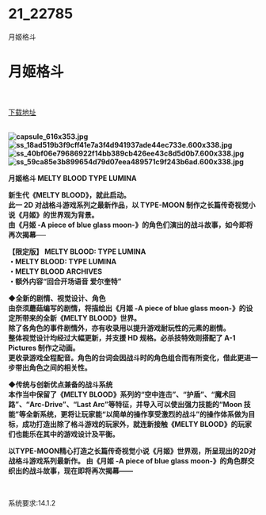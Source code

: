 # 21_22785
月姬格斗
# 月姬格斗
 <br/></br>
[下载地址](https://www.switch520.cc/article/22785 "下载地址")
<br/></br>

<p><strong><img title="capsule_616x353.jpg" src="https://www.switch520.cc/muke_img/2021_09_30_4249dc1251811.jpg" alt="capsule_616x353.jpg"></strong><br>
<strong><img title="ss_18ad519b3f9cff41e7a3f4d941937ade44ec733e.600x338.jpg" src="https://www.switch520.cc/muke_img/2021_09_30_b8ad35e386e2d.jpg" alt="ss_18ad519b3f9cff41e7a3f4d941937ade44ec733e.600x338.jpg"></strong><br>
<strong><img title="ss_40bf06e79686922f14bb389cb426ee43c8d5d0b7.600x338.jpg" src="https://www.switch520.cc/muke_img/2021_09_30_503ce0c2dc160.jpg" alt="ss_40bf06e79686922f14bb389cb426ee43c8d5d0b7.600x338.jpg"></strong><br>
<strong><img title="ss_59ca85e3b899654d79d07eea489571c9f243b6ad.600x338.jpg" src="https://www.switch520.cc/muke_img/2021_09_30_8cf37a7bff4d6.jpg" alt="ss_59ca85e3b899654d79d07eea489571c9f243b6ad.600x338.jpg">&nbsp;</strong></p>
<p><strong>月姬格斗 MELTY BLOOD TYPE LUMINA</strong></p>
<p><strong>新生代《MELTY BLOOD》，就此启动。</strong><br>
<strong>此一 2D 对战格斗游戏系列之最新作品，以 TYPE-MOON 制作之长篇传奇视觉小说《月姬》的世界观为背景。</strong><br>
<strong>由《月姬 -A piece of blue glass moon-》的角色们演出的战斗故事，如今即将再次揭幕──</strong></p>
<p><strong>【限定版】 MELTY BLOOD: TYPE LUMINA</strong><br>
<strong>・MELTY BLOOD: TYPE LUMINA</strong><br>
<strong>・MELTY BLOOD ARCHIVES</strong><br>
<strong>・额外内容“回合开场语音 爱尔奎特”</strong></p>
<p><strong>◆全新的剧情、视觉设计、角色</strong><br>
<strong>由奈须蘑菇编写的剧情，将描绘出《月姬 -A piece of blue glass moon-》的设定所带来的全新《MELTY BLOOD》世界。</strong><br>
<strong>除了各角色的事件剧情外，亦有收录用以提升游戏耐玩性的元素的剧情。</strong><br>
<strong>整体视觉设计均经过大幅更新，并支援 HD 规格。必杀技特效则搭配了 A-1 Pictures 制作之动画。</strong><br>
<strong>更收录游戏全程配音。角色的台词会因战斗时的角色组合而有所变化，借此更进一步带出角色之间的相关性。</strong></p>
<p><strong>◆传统与创新优点兼备的战斗系统</strong><br>
<strong>本作当中保留了《MELTY BLOOD》系列的“空中连击”、“护盾”、“魔术回路”、“Arc-Drive”、“Last Arc”等特征，并导入可以使出强力技能的“Moon 技能”等全新系统，更将让玩家能“以简单的操作享受激烈的战斗”的操作体系做为目标，成功打造出除了格斗游戏的玩家外，就连新接触《MELTY BLOOD》的玩家们也能乐在其中的游戏设计及平衡。</strong></p>
<p><strong>以TYPE-MOON精心打造之长篇传奇视觉小说《月姬》世界观，所呈现出的2D对战格斗游戏系列最新作。 由《月姬 -A piece of blue glass moon-》的角色群交织出的战斗故事，现在即将再次揭幕——</strong></p>
<p>&nbsp;</p>
<p>系统要求:14.1.2</p>



